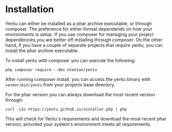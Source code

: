Installation
============
Yentu can either be installed as a phar archive executable, or through composer. The preference for either format dependends on how your environments is setup. If you use composer for managing your project dependencies,you are better off installing through composer. On the other hand, if you have a couple of separate projects that require yentu, you can install the phar archive executable.

To install yentu with composer you can execute the following:

    php composer require --dev ntentan/yentu

After running composer install, you can access the yentu binary with 
`vendor/bin/yentu` from your projects base directory.

For the phar version you can always download the most recent version through:

    curl -LSs https://yentu.github.io/installer.php | php

This will check for Yentu's requirements and download the most recent phar 
version, provided your system's environment meets all requirements.
